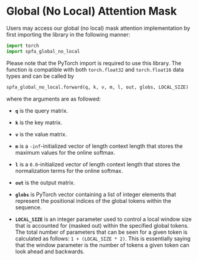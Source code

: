 # Global (No Local) Attention Mask

Users may access our global (no local) mask attention implementation by first importing the library in the following manner:

```python
import torch
import spfa_global_no_local
```

Please note that the PyTorch import is required to use this library. The function is compatible with both `torch.float32` and `torch.float16` data types and can be called by

```python
spfa_global_no_local.forward(q, k, v, m, l, out, globs, LOCAL_SIZE)
```

where the arguments are as followed:

- **`q`** is the query matrix.

- **`k`** is the key matrix.

- **`v`** is the value matrix.

- **`m`** is a `-inf`-initialized vector of length context length that stores the maximum values for the online softmax.

- **`l`** is a `0.0`-initialized vector of length context length that stores the normalization terms for the online softmax.

- **`out`** is the output matrix.

- **`globs`** is PyTorch vector containing a list of integer elements that represent the positional indices of the global tokens within the sequence.

- **`LOCAL_SIZE`** is an integer parameter used to control a local window size that is accounted for (masked out) within the specified global tokens. The total number of parameters that can be seen for a given token is calculated as follows: `1 + (LOCAL_SIZE * 2)`. This is essentially saying that the window parameter is the number of tokens a given token can look ahead and backwards.